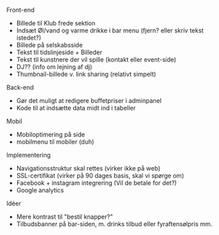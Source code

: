 Front-end
- Billede til Klub frede sektion 
- Indsæt Øl/vand og varme drikke i bar menu (fjern? eller skriv tekst istedet?)
- Billede på selskabsside
- Tekst til tidslinjeside + Billeder
- Tekst til kunstnere der vil spille (kontakt eller event-side)
- DJ?? (info om lejning af dj)
- Thumbnail-billede v. link sharing (relativt simpelt)

Back-end
- Gør det muligt at redigere buffetpriser i adminpanel
- Kode til at indsætte data midt ind i tabeller

Mobil
- Mobiloptimering på side
- mobilmenu til mobiler (duh)

Implementering
- Navigationsstruktur skal rettes (virker ikke på web)
- SSL-certifikat (virker på 90 dages basis, skal vi spørge om)
- Facebook + instagram integrering (Vil de betale for det?)
- Google analytics


Idéer
- Mere kontrast til "bestil knapper?"
- Tilbudsbanner på bar-siden, m. drinks tilbud eller fyraftensølpris mm.
